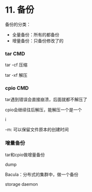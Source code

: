 # 11. 备份

备份的分类：

- 全量备份：所有的都备份
- 增量备份：只备份修改了的

### tar CMD

tar -cf 压缩

tar -xf 解压

### cpio CMD

tar遇到错误会直接崩溃，后面就都不解压了

cpio会继续往后解压，能解压一个是一个

i

-m: 可以保留文件原本的创建时间

### 增量备份

tar和cpio做增量备份

dump

Bacula：分布式的集群中，做一个备份

storage daemon
